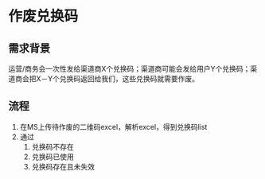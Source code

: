 # 作废兑换码

## 需求背景
运营/商务会一次性发给渠道商X个兑换码；渠道商可能会发给用户Y个兑换码；渠道商会把X－Y个兑换码返回给我们，这些兑换码就需要作废。

## 流程
1. 在MS上传待作废的二维码excel，解析excel，得到兑换码list
2. 通过
    1. 兑换码不存在
    2. 兑换码已使用
    3. 兑换码存在且未失效



